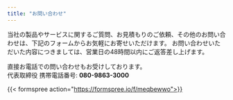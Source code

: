 ```yaml
---
title: "お問い合わせ"
---
```


当社の製品やサービスに関するご質問、お見積もりのご依頼、その他のお問い合わせは、下記のフォームからお気軽にお寄せいただけます。
お問い合わせいただいた内容につきましては、営業日の48時間以内にご返答差し上げます。

直接お電話での問い合わせもお受けしております。  
代表取締役 携帯電話番号: **080-9863-3000**

{{< formspree action="https://formspree.io/f/meqbewwo">}}